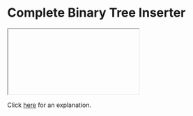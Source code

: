 # Complete Binary Tree Inserter 

<iframe></iframe>

Click [here](Explanation.md) for an explanation.

